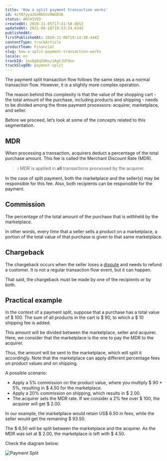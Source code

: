 ```yaml
---
title: 'How a split payment transaction works'
id: 4ztN7yya2GoRbSnz8WGEUA
status: ARCHIVED
createdAt: 2020-11-05T17:41:50.805Z
updatedAt: 2021-06-28T19:53:24.634Z
publishedAt: 
firstPublishedAt: 2020-11-06T19:14:38.444Z
contentType: trackArticle
productTeam: Financial
slug: how-a-split-payment-transaction-works
locale: en
trackId: 1ouDg8q56Kuz1AgtJUY9nv
trackSlugEN: payment-split
---
```


The payment split transaction flow follows the same steps as a normal transaction flow. However, it is a slightly more complex operation.  

The reason behind this complexity is that the value of the shopping cart - the total amount of the purchase, including products and shipping - needs to be divided among the three payment processors: acquirer, marketplace, and seller.

Before we proceed, let’s look at some of the concepts related to this segmentation.   

## MDR
When processing a transaction, acquirers deduct a percentage of the total purchase amount. This fee is called the Merchant Discount Rate (MDR). 

>ℹ️ MDR is applied in __all__ transactions processed by the acquirer.  

In the case of split payment, both the marketplace and the seller(s) may be responsible for this fee. Also, both recipients can be responsible for the payment.     

## Commission
The percentage of the total amount of the purchase that is withheld by the marketplace.  

In other words, every time that a seller sells a product on a marketplace, a portion of the total value of that purchase is given to that same marketplace. 

## Chargeback

The chargeback occurs when the seller loses a [dispute](https://help.vtex.com/pt/tutorial/o-que-e-uma-disputa--7KJsfF1qZILm59C0PQtdF6 "disputa") and needs to refund a customer. It is not a regular transaction flow event, but it can happen.

That said, the chargeback must be made by one of the recipients or by both. 

## Practical example
In the context of a payment split, suppose that a purchase has a total value of $ 100. The sum of all products in the cart is $ 90, to which a $ 10 shipping fee is added. 

This amount will be divided between the marketplace, seller and acquirer. Here, we consider that the marketplace is the one to pay the MDR to the acquirer.

Thus, the amount will be sent to the marketplace, which will split it accordingly. Note that the marketplace can apply different percentage fees on product values and on shipping.

A possible scenario:

- Apply a 5% commission on the product value, where you multiply $ 90 * 5%, resulting in $ 4.50 for the marketplace.
- Apply a 20% commission on shipping, which results in $ 2.00.
- The acquirer sets the MDR rate. If we consider a 2% fee over $ 100, the acquirer will get $ 2.00.

In our example, the marketplace would retain US$ 6.50 in fees, while the seller would get the remaining $ 93.50.

The $ 6.50 will be split between the marketplace and the acquirer. As the MDR was set at $ 2.00, the marketplace is left with $ 4.50.

Check the diagram below:

![Payment Split](https://images.ctfassets.net/alneenqid6w5/71DjeU0CjjxlDE1qrwr3n9/c228dc62dc40e68c34337c0d21fc8cce/Split-EN.png)
